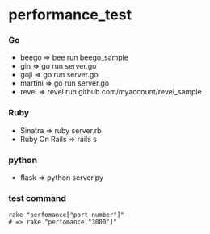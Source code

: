 # performance_test

### Go
- beego => bee run beego_sample
- gin => go run server.go
- goji => go run server.go
- martini => go run server.go
- revel => revel run github.com/myaccount/revel_sample

### Ruby
- Sinatra => ruby server.rb
- Ruby On Rails => rails s

### python
- flask => python server.py


### test command

```
rake "perfomance["port number"]"
# => rake "perfomance["3000"]"
```
